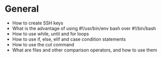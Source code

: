 # General

  *  How to create SSH keys
  *  What is the advantage of using #!/usr/bin/env bash over #!/bin/bash
  *  How to use while, until and for loops
  *  How to use if, else, elif and case condition statements
  *  How to use the cut command
  *  What are files and other comparison operators, and how to use them
